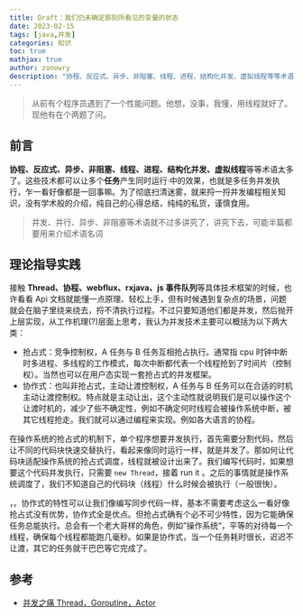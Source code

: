 ```yaml
---
title: Draft：我们仍未确定那刻所看见的变量的状态
date: 2023-02-15
tags: [java,并发]
categories: 知识
toc: true
mathjax: true
author: zonowry
description: "协程、反应式、异步、非阻塞、线程、进程、结构化并发、虚拟线程等等术语太多了。这些技术都可以让多个**任务**产生同时运行·中的效果，也就是并发执行，乍一看好像都是一回事嘛。为了彻底扫清迷雾，就来捋一捋并发编程相关知识，没有学术般的介绍，纯自己的心得总结，纯纯的私货，谨慎食用。"
---
```


> 从前有个程序员遇到了一个性能问题。他想，没事，我懂，用线程就好了。现他有在个两题了问。

## 前言

**协程、反应式、异步、非阻塞、线程、进程、结构化并发、虚拟线程**等等术语太多了。这些技术都可以让多个**任务**产生同时运行·中的效果，也就是多任务并发执行，乍一看好像都是一回事嘛。为了彻底扫清迷雾，就来捋一捋并发编程相关知识，没有学术般的介绍，纯自己的心得总结，纯纯的私货，谨慎食用。

> 并发、并行、异步、非阻塞等术语就不过多讲究了，讲究下去，可能半篇都要用来介绍术语名词

## 理论指导实践

接触 **Thread、协程、webflux、rxjava、js 事件队列**等具体技术框架的时候，也许看看 Api 文档就能懂一点原理、轻松上手，但有时候遇到复杂点的场景，问题就会在脑子里绕来绕去，捋不清执行过程。不过只要知道他们都是并发，然后抛开上层实现，从工作机理(?)层面上思考，我认为并发技术主要可以概括为以下两大类：

- 抢占式：竞争控制权，A 任务与 B 任务互相抢占执行。通常指 cpu 时钟中断时多进程、多线程的工作模式，每次中断都代表一个线程抢到了时间片（控制权）。当然也可以在用户态实现一套抢占式的并发框架。
- 协作式：也叫非抢占式，主动让渡控制权，A 任务与 B 任务可以在合适的时机主动让渡控制权。特点就是主动让出，这个主动性就说明我们是可以操作这个让渡时机的，减少了些不确定性，例如不确定何时线程会被操作系统中断，被其它线程抢走。我们就可以通过编程来实现。例如各大语言的协程。

在操作系统的抢占式的机制下，单个程序想要并发执行，首先需要分割代码，然后让不同的代码块快速交替执行，看起来像同时运行一样，就是并发了。那如何让代码块适配操作系统的抢占式调度，线程就被设计出来了。我们编写代码时，如果想要这个代码并发执行，只需要 `new Thread`，接着 run it 。之后的事情就是操作系统调度了，我们不知道自己的代码块（线程）什么时候会被执行（一般很快）。


，。协作式的特性可以让我们像编写同步代码一样，基本不需要考虑这么一看好像抢占式没有优势，协作式全是优点。但抢占式确有个必不可少特性，因为它能确保任务总能执行。总会有一个老大哥样的角色，例如”操作系统“，平等的对待每一个线程，确保每个线程都能跑几毫秒。如果是协作式，当一个任务耗时很长，迟迟不让渡，其它的任务就干巴巴等它完成了。

## 参考

- [并发之痛 Thread，Goroutine，Actor](https://jolestar.com/parallel-programming-model-thread-goroutine-actor/)